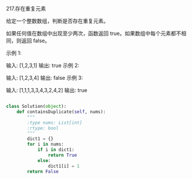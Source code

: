217.存在重复元素

给定一个整数数组，判断是否存在重复元素。

如果任何值在数组中出现至少两次，函数返回 true。如果数组中每个元素都不相同，则返回 false。

示例 1:

输入: [1,2,3,1]
输出: true
示例 2:

输入: [1,2,3,4]
输出: false
示例 3:

输入: [1,1,1,3,3,4,3,2,4,2]
输出: true

```python

class Solution(object):
    def containsDuplicate(self, nums):
        """
        :type nums: List[int]
        :rtype: bool
        """
        dict1 = {}
        for i in nums:
            if i in dict1:
                return True
            else:
                dict1[i] = 1
        return False
```

